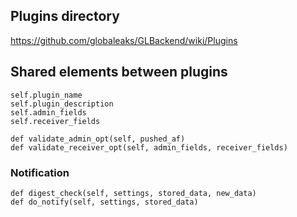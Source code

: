 ## Plugins directory 

https://github.com/globaleaks/GLBackend/wiki/Plugins

## Shared elements between plugins

    self.plugin_name
    self.plugin_description
    self.admin_fields
    self.receiver_fields

    def validate_admin_opt(self, pushed_af)
    def validate_receiver_opt(self, admin_fields, receiver_fields)


### Notification

    def digest_check(self, settings, stored_data, new_data)
    def do_notify(self, settings, stored_data)

